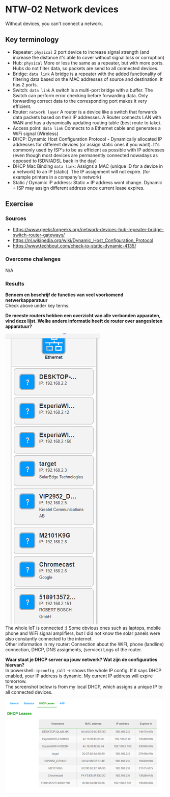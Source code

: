 # NTW-02 Network devices
Without devices, you can't connect a network.

## Key terminology
- Repeater: `physical` 2 port device to increase signal strength (and increase the distance it's able to cover without signal loss or corruption)
- Hub: `physical` More or less the same as a repeater, but with more ports. Hubs do not filter data, so packets are send to all connected devices.
- Bridge: `data link` A bridge is a repeater with the added functionality of filtering data based on the MAC addresses of source and destination. It has 2 ports.
- Switch: `data link` A switch is a multi-port bridge with a buffer. The Switch can perform error checking before forwarding data. Only forwarding correct data to the corresponding port makes it very efficient.
- Router: `network layer` A router is a device like a switch that forwards data packets based on their IP addresses. A Router connects LAN with WAN and has a dynamically updating routing table (best route to take).
- Access point: `data link` Connects to a Ethernet cable and generates a WiFi signal (Wireless)
- DHCP: Dynamic Host Configuration Protocol - Dynamically allocated IP addresses for different devices (or assign static ones if you want). It's commonly used by ISP's to be as efficient as possible with IP addresses (even though most devices are permanently connected nowadays as opposed to ISDN/ADSL back in the day)
- DHCP Mac Binding `data link`: Assigns a MAC (unique ID for a device in a network) to an IP (static). The IP assignment will not expire. (for example printers in a company's network)
- Static / Dynamic IP address: Static = IP address wont change. Dynamic = ISP may assign different address once current lease expires.

## Exercise
### Sources
- https://www.geeksforgeeks.org/network-devices-hub-repeater-bridge-switch-router-gateways/
- https://nl.wikipedia.org/wiki/Dynamic_Host_Configuration_Protocol
- https://www.techbout.com/check-ip-static-dynamic-4135/

### Overcome challenges
N/A

### Results
**Benoem en beschrijf de functies van veel voorkomend netwerkapparatuur**  
Check above under key terms.

**De meeste routers hebben een overzicht van alle verbonden apparaten, vind deze lijst. Welke andere informatie heeft de router over aangesloten apparatuur?** 

![NTW-02 screenshot 1](../00_includes/NTW/NTW-02_1.png)  
The whole IoT is connected :) Some obvious ones such as laptops, mobile phone and  WiFi signal amplifiers, but I did not know the solar panels were also constantly connected to the internet.  
Other information in my router: Connection about the WIFI, phone (landline) connection, DHCP, DNS assigments, (service) Logs of the router.
  
**Waar staat je DHCP server op jouw netwerk? Wat zijn de configuraties hiervan?**   
In powershell: `ipconfig /all` -> shows the whole IP config. If it says DHCP enabled, your IP address is dynamic. My current IP address will expire tomorrow.  
The screenshot below is from my local DHCP, which assigns a unique IP to all connected devices.  
    
![NTW-02 screenshot 2](../00_includes/NTW/NTW-02_2.png)
